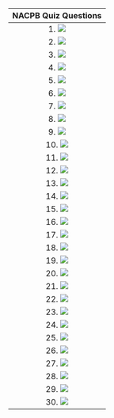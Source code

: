 |NACPB Quiz Questions|
|:-:|
| 1. ![](/bookkeeping/assets/nacpb_material/bookkeeping/Screenshot.from.2024-05-15.14-15-35.png) |
| 2. ![](/bookkeeping/assets/nacpb_material/bookkeeping/Screenshot.from.2024-05-15.14-16-06.png) |
| 3. ![](/bookkeeping/assets/nacpb_material/bookkeeping/Screenshot.from.2024-05-15.14-16-26.png) |
| 4. ![](/bookkeeping/assets/nacpb_material/bookkeeping/Screenshot.from.2024-05-15.14-16-47.png) |
| 5. ![](/bookkeeping/assets/nacpb_material/bookkeeping/Screenshot.from.2024-05-15.14-17-05.png) |
| 6. ![](/bookkeeping/assets/nacpb_material/bookkeeping/Screenshot.from.2024-05-15.14-17-58.png) |
| 7. ![](/bookkeeping/assets/nacpb_material/bookkeeping/Screenshot.from.2024-05-15.14-18-41.png) |
| 8. ![](/bookkeeping/assets/nacpb_material/bookkeeping/Screenshot.from.2024-05-15.14-19-09.png) |
| 9. ![](/bookkeeping/assets/nacpb_material/bookkeeping/Screenshot.from.2024-05-15.14-19-57.png) |
| 10. ![](/bookkeeping/assets/nacpb_material/bookkeeping/Screenshot.from.2024-05-15.14-20-18.png) |
| 11. ![](/bookkeeping/assets/nacpb_material/bookkeeping/Screenshot.from.2024-05-15.14-20-58.png) |
| 12. ![](/bookkeeping/assets/nacpb_material/bookkeeping/Screenshot.from.2024-05-15.14-21-40.png) |
| 13. ![](/bookkeeping/assets/nacpb_material/bookkeeping/Screenshot.from.2024-05-15.14-22-02.png) |
| 14. ![](/bookkeeping/assets/nacpb_material/bookkeeping/Screenshot.from.2024-05-15.14-22-32.png) |
| 15. ![](/bookkeeping/assets/nacpb_material/bookkeeping/Screenshot.from.2024-05-15.14-22-58.png) |
| 16. ![](/bookkeeping/assets/nacpb_material/bookkeeping/Screenshot.from.2024-05-15.14-24-06.png) |
| 17. ![](/bookkeeping/assets/nacpb_material/bookkeeping/Screenshot.from.2024-05-15.14-24-26.png) |
| 18. ![](/bookkeeping/assets/nacpb_material/bookkeeping/Screenshot.from.2024-05-15.14-24-55.png) |
| 19. ![](/bookkeeping/assets/nacpb_material/bookkeeping/Screenshot.from.2024-05-15.14-25-10.png) |
| 20. ![](/bookkeeping/assets/nacpb_material/bookkeeping/Screenshot.from.2024-05-15.14-25-28.png) |
| 21. ![](/bookkeeping/assets/nacpb_material/bookkeeping/Screenshot.from.2024-05-15.14-26-08.png) |
| 22. ![](/bookkeeping/assets/nacpb_material/bookkeeping/Screenshot.from.2024-05-15.14-26-29.png) |
| 23. ![](/bookkeeping/assets/nacpb_material/bookkeeping/Screenshot.from.2024-05-15.14-26-49.png) |
| 24. ![](/bookkeeping/assets/nacpb_material/bookkeeping/Screenshot.from.2024-05-15.14-27-05.png) |
| 25. ![](/bookkeeping/assets/nacpb_material/bookkeeping/Screenshot.from.2024-05-15.14-27-54.png) |
| 26. ![](/bookkeeping/assets/nacpb_material/bookkeeping/Screenshot.from.2024-05-15.14-28-09.png) |
| 27. ![](/bookkeeping/assets/nacpb_material/bookkeeping/Screenshot.from.2024-05-15.14-29-15.png) |
| 28. ![](/bookkeeping/assets/nacpb_material/bookkeeping/Screenshot.from.2024-05-15.14-29-41.png) |
| 29. ![](/bookkeeping/assets/nacpb_material/bookkeeping/Screenshot.from.2024-05-15.14-30-19.png) |
| 30. ![](/bookkeeping/assets/nacpb_material/bookkeeping/Screenshot.from.2024-05-15.14-31-07.png) |
